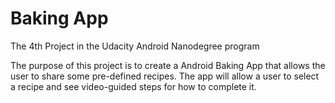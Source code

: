 # Baking App

The 4th Project in the Udacity Android Nanodegree program

The purpose of this project is to create a Android Baking App that allows the user to share some pre-defined recipes. The app will allow a user to select a recipe and see video-guided steps for how to complete it.
